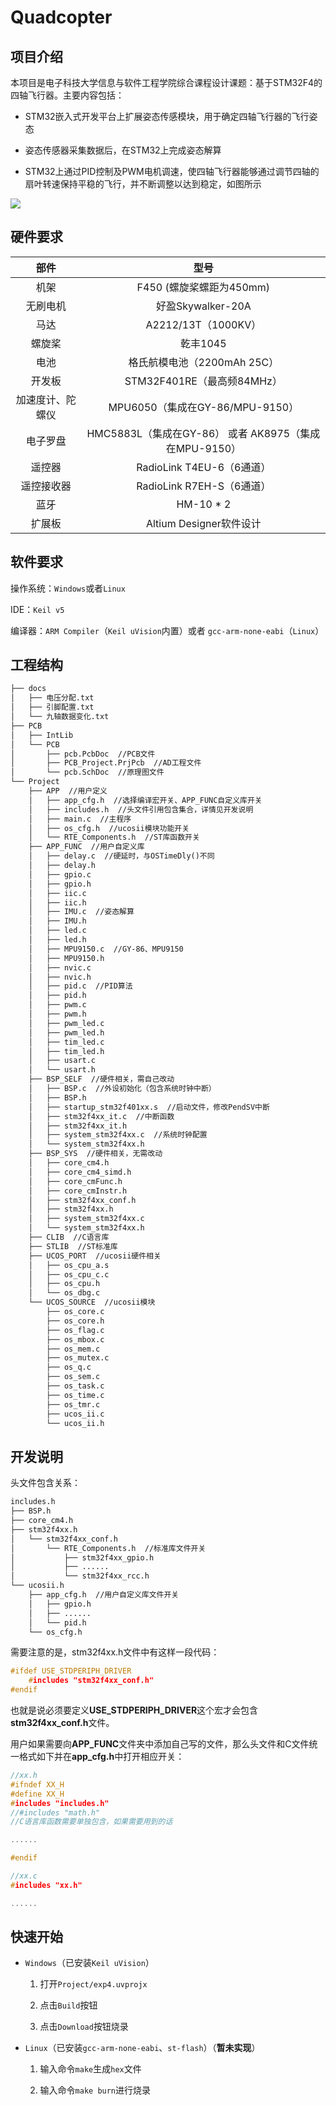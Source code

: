 # Quadcopter
## 项目介绍
本项目是电子科技大学信息与软件工程学院综合课程设计课题：基于STM32F4的四轴飞行器。主要内容包括：

* STM32嵌入式开发平台上扩展姿态传感模块，用于确定四轴飞行器的飞行姿态

* 姿态传感器采集数据后，在STM32上完成姿态解算

* STM32上通过PID控制及PWM电机调速，使四轴飞行器能够通过调节四轴的扇叶转速保持平稳的飞行，并不断调整以达到稳定，如图所示

![ ](https://i.loli.net/2019/07/22/5d359b246f42576211.png)

## 硬件要求

| 部件           | 型号                       |
| :----------------: | :----------------------------: |
| 机架           | F450 (螺旋桨螺距为450mm) |
| 无刷电机     | 好盈Skywalker-20A          |
| 马达           | A2212/13T（1000KV）        |
| 螺旋桨        | 乾丰1045                   |
| 电池           | 格氏航模电池（2200mAh 25C） |
| 开发板        | STM32F401RE（最高频84MHz） |
| 加速度计、陀螺仪 | MPU6050（集成在GY-86/MPU-9150） |
| 电子罗盘     | HMC5883L（集成在GY-86） 或者 AK8975（集成在MPU-9150） |
| 遥控器        | RadioLink T4EU-6（6通道） |
| 遥控接收器  | RadioLink R7EH-S（6通道） |
| 蓝牙           | HM-10 * 2                    |
| 扩展板       | Altium Designer软件设计  |

## 软件要求

操作系统：`Windows`或者`Linux`

IDE：`Keil v5`

编译器：`ARM Compiler`（`Keil uVision`内置）或者 `gcc-arm-none-eabi`（`Linux`）

## 工程结构

```txt
├── docs
│   ├── 电压分配.txt
│   ├── 引脚配置.txt
│   └── 九轴数据变化.txt
├── PCB
│   ├── IntLib
│   └── PCB
│       ├── pcb.PcbDoc  //PCB文件
│       ├── PCB_Project.PrjPcb  //AD工程文件
│       └── pcb.SchDoc  //原理图文件
└── Project
    ├── APP  //用户定义
    │   ├── app_cfg.h  //选择编译宏开关、APP_FUNC自定义库开关
    │   ├── includes.h  //头文件引用包含集合，详情见开发说明
    │   ├── main.c  //主程序
    │   ├── os_cfg.h  //ucosii模块功能开关
    │   └── RTE_Components.h  //ST库函数开关
    ├── APP_FUNC  //用户自定义库
    │   ├── delay.c  //硬延时，与OSTimeDly()不同
    │   ├── delay.h
    │   ├── gpio.c
    │   ├── gpio.h
    │   ├── iic.c
    │   ├── iic.h
    │   ├── IMU.c  //姿态解算
    │   ├── IMU.h
    │   ├── led.c
    │   ├── led.h
    │   ├── MPU9150.c  //GY-86、MPU9150
    │   ├── MPU9150.h
    │   ├── nvic.c
    │   ├── nvic.h
    │   ├── pid.c  //PID算法
    │   ├── pid.h
    │   ├── pwm.c
    │   ├── pwm.h
    │   ├── pwm_led.c
    │   ├── pwm_led.h
    │   ├── tim_led.c
    │   ├── tim_led.h
    │   ├── usart.c
    │   └── usart.h
    ├── BSP_SELF  //硬件相关，需自己改动
    │   ├── BSP.c  //外设初始化（包含系统时钟中断）
    │   ├── BSP.h
    │   ├── startup_stm32f401xx.s  //启动文件，修改PendSV中断
    │   ├── stm32f4xx_it.c  //中断函数
    │   ├── stm32f4xx_it.h
    │   ├── system_stm32f4xx.c  //系统时钟配置
    │   └── system_stm32f4xx.h
    ├── BSP_SYS  //硬件相关，无需改动
    │   ├── core_cm4.h
    │   ├── core_cm4_simd.h
    │   ├── core_cmFunc.h
    │   ├── core_cmInstr.h
    │   ├── stm32f4xx_conf.h
    │   ├── stm32f4xx.h
    │   ├── system_stm32f4xx.c
    │   └── system_stm32f4xx.h
    ├── CLIB  //C语言库
    ├── STLIB  //ST标准库
    ├── UCOS_PORT  //ucosii硬件相关
    │   ├── os_cpu_a.s
    │   ├── os_cpu_c.c
    │   ├── os_cpu.h
    │   └── os_dbg.c
    └── UCOS_SOURCE  //ucosii模块
        ├── os_core.c
        ├── os_core.h
        ├── os_flag.c
        ├── os_mbox.c
        ├── os_mem.c
        ├── os_mutex.c
        ├── os_q.c
        ├── os_sem.c
        ├── os_task.c
        ├── os_time.c
        ├── os_tmr.c
        ├── ucos_ii.c
        └── ucos_ii.h
```

## 开发说明

头文件包含关系：

```txt
includes.h
├── BSP.h
├── core_cm4.h
├── stm32f4xx.h
│   └── stm32f4xx_conf.h
│       └── RTE_Components.h  //标准库文件开关
│           ├── stm32f4xx_gpio.h
│           ├── ......
│           └── stm32f4xx_rcc.h
└── ucosii.h
    ├── app_cfg.h  //用户自定义库文件开关
    │   ├── gpio.h
    │   ├── ......
    │   └── pid.h
    └── os_cfg.h
```

需要注意的是，stm32f4xx.h文件中有这样一段代码：

```c
#ifdef USE_STDPERIPH_DRIVER
    #includes "stm32f4xx_conf.h"
#endif
```

也就是说必须要定义**USE_STDPERIPH_DRIVER**这个宏才会包含**stm32f4xx_conf.h**文件。

用户如果需要向**APP_FUNC**文件夹中添加自己写的文件，那么头文件和C文件统一格式如下并在**app_cfg.h**中打开相应开关：

```c
//xx.h
#ifndef XX_H
#define XX_H
#includes "includes.h"
//#includes "math.h"  
//C语言库函数需要单独包含，如果需要用到的话

......

#endif
```

```c
//xx.c
#includes "xx.h"

......
```

## 快速开始

* `Windows`（已安装`Keil uVision`）

  1. 打开`Project/exp4.uvprojx`

  1. 点击`Build`按钮

  1. 点击`Download`按钮烧录

* `Linux`（已安装`gcc-arm-none-eabi`、`st-flash`）（**暂未实现**）

  1. 输入命令`make`生成`hex`文件

  1. 输入命令`make burn`进行烧录


